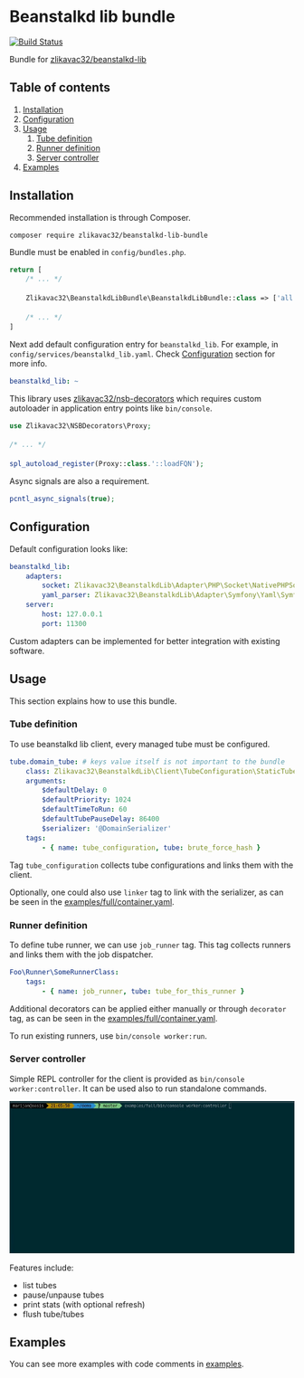 # Beanstalkd lib bundle

[![Build Status](https://travis-ci.org/zlikavac32/beanstalkd-lib-bundle.svg?branch=master)](https://travis-ci.org/zlikavac32/beanstalkd-lib-bundle)

Bundle for [zlikavac32/beanstalkd-lib](https://github.com/zlikavac32/beanstalkd-lib)

## Table of contents

1. [Installation](#installation)
1. [Configuration](#configuration)
1. [Usage](#usage)
    1. [Tube definition](#tube-definition)
    1. [Runner definition](#runner-definition)
    1. [Server controller](#server-controller)
1. [Examples](#examples)

## Installation

Recommended installation is through Composer.

```
composer require zlikavac32/beanstalkd-lib-bundle
```

Bundle must be enabled in `config/bundles.php`.

```php
return [
    /* ... */

    Zlikavac32\BeanstalkdLibBundle\BeanstalkdLibBundle::class => ['all' => true],

    /* ... */
]
```

Next add default configuration entry for `beanstalkd_lib`. For example, in `config/services/beanstalkd_lib.yaml`. Check [Configuration](#configuration) section for more info.

```yaml
beanstalkd_lib: ~
```

This library uses [zlikavac32/nsb-decorators](https://github.com/zlikavac32/nsb-decorators) which requires custom autoloader in application entry points like `bin/console`.

```php
use Zlikavac32\NSBDecorators\Proxy;

/* ... */

spl_autoload_register(Proxy::class.'::loadFQN');
```

Async signals are also a requirement.

```php
pcntl_async_signals(true);
```

## Configuration

Default configuration looks like:

```yaml
beanstalkd_lib:
    adapters:
        socket: Zlikavac32\BeanstalkdLib\Adapter\PHP\Socket\NativePHPSocket
        yaml_parser: Zlikavac32\BeanstalkdLib\Adapter\Symfony\Yaml\SymfonyYamlParser
    server:
        host: 127.0.0.1
        port: 11300
```

Custom adapters can be implemented for better integration with existing software.

## Usage

This section explains how to use this bundle.

### Tube definition

To use beanstalkd lib client, every managed tube must be configured.

```yaml
tube.domain_tube: # keys value itself is not important to the bundle
    class: Zlikavac32\BeanstalkdLib\Client\TubeConfiguration\StaticTubeConfiguration
    arguments:
        $defaultDelay: 0
        $defaultPriority: 1024
        $defaultTimeToRun: 60
        $defaultTubePauseDelay: 86400
        $serializer: '@DomainSerializer'
    tags:
        - { name: tube_configuration, tube: brute_force_hash }
```

Tag `tube_configuration` collects tube configurations and links them with the client.

Optionally, one could also use `linker` tag to link with the serializer, as can be seen in the [examples/full/container.yaml](examples/full/container.yaml).

### Runner definition

To define tube runner, we can use `job_runner` tag. This tag collects runners and links them with the job dispatcher.

```yaml
Foo\Runner\SomeRunnerClass:
    tags:
        - { name: job_runner, tube: tube_for_this_runner }
```

Additional decorators can be applied either manually or through `decorator` tag, as can be seen in the [examples/full/container.yaml](examples/full/container.yaml).

To run existing runners, use `bin/console worker:run`.

### Server controller

Simple REPL controller for the client is provided as `bin/console worker:controller`. It can be used also to run standalone commands.

![Server controller demo](docs/res/img/server-controller.webp)

Features include:

- list tubes
- pause/unpause tubes
- print stats (with optional refresh)
- flush tube/tubes

## Examples

You can see more examples with code comments in [examples](/examples).
